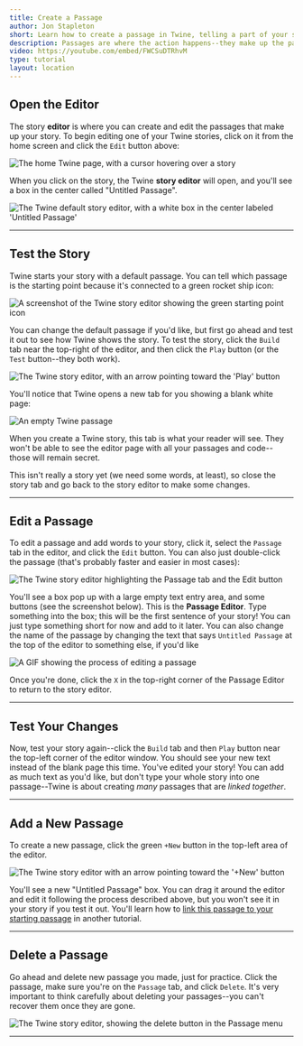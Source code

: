 ```yaml
---
title: Create a Passage
author: Jon Stapleton
short: Learn how to create a passage in Twine, telling a part of your story using text.
description: Passages are where the action happens--they make up the parts of your story. This tutorial covers how to create a passage using the Twine editor, and how to add text to that passage to tell part of your story to the reader.
video: https://youtube.com/embed/FWCSuDTRhvM
type: tutorial
layout: location
---
```


## Open the Editor

The story **editor** is where you can create and edit the passages that make up your story. To begin editing one of your Twine stories, click on it from the home screen and click the `Edit` button above:

![The home Twine page, with a cursor hovering over a story](/twine-story-select.png "Edit your story by clicking on it from the home page")

When you click on the story, the Twine **story editor** will open, and you'll see a box in the center called "Untitled Passage".

![The Twine default story editor, with a white box in the center labeled 'Untitled Passage'](/default-story.png)

----

## Test the Story

Twine starts your story with a default passage. You can tell which passage is the starting point because it's connected to a green rocket ship icon:

![A screenshot of the Twine story editor showing the green starting point icon](/starting-point.png)

You can change the default passage if you'd like, but first go ahead and test it out to see how Twine shows the story. To test the story, click the `Build` tab near the top-right of the editor, and then click the `Play` button (or the `Test` button--they both work).

![The Twine story editor, with an arrow pointing toward the 'Play' button](/play-button.png "Click the play button to test the story")

You'll notice that Twine opens a new tab for you showing a blank white page:

![An empty Twine passage](/blank-story.png)

When you create a Twine story, this tab is what your reader will see. They won't be able to see the editor page with all your passages and code--those will remain secret.

This isn't really a story yet (we need some words, at least), so close the story tab and go back to the story editor to make some changes.

---

## Edit a Passage

To edit a passage and add words to your story, click it, select the `Passage` tab in the editor, and click the `Edit` button. You can also just double-click the passage (that's probably faster and easier in most cases):

![The Twine story editor highlighting the Passage tab and the Edit button](/edit-passage.png)

You'll see a box pop up with a large empty text entry area, and some buttons (see the screenshot below). This is the **Passage Editor**. Type something into the box; this will be the first sentence of your story! You can just type something short for now and add to it later. You can also change the name of the passage by changing the text that says `Untitled Passage` at the top of the editor to something else, if you'd like

![A GIF showing the process of editing a passage](/edit-passage-demo.gif)

Once you're done, click the `X` in the top-right corner of the Passage Editor to return to the story editor.

---

## Test Your Changes

Now, test your story again--click the `Build` tab and then `Play` button near the top-left corner of the editor window. You should see your new text instead of the blank page this time. You've edited your story! You can add as much text as you'd like, but don't type your whole story into one passage--Twine is about creating *many* passages that are *linked together*.

---

## Add a New Passage

To create a new passage, click the green `+New` button in the top-left area of the editor.

![The Twine story editor with an arrow pointing toward the '+New' button](/new-passage.png)

You'll see a new "Untitled Passage" box. You can drag it around the editor and edit it following the process described above, but you won't see it in your story if you test it out. You'll learn how to [link this passage to your starting passage](/locations/link-passages) in another tutorial.

---

## Delete a Passage

Go ahead and delete new passage you made, just for practice. Click the passage, make sure you're on the `Passage` tab, and click `Delete`. It's very important to think carefully about deleting your passages--you can't recover them once they are gone.

![The Twine story editor, showing the delete button in the Passage menu](/delete-passage.png)

---

